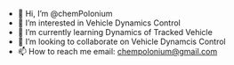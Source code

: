 - 👋 Hi, I’m @chemPolonium
- 👀 I’m interested in Vehicle Dynamics Control
- 🌱 I’m currently learning Dynamics of Tracked Vehicle
- 💞️ I’m looking to collaborate on Vehicle Dynamcis Control
- 📫 How to reach me email: chempolonium@gmail.com

<!---
chemPolonium/chemPolonium is a ✨ special ✨ repository because its `README.md` (this file) appears on your GitHub profile.
You can click the Preview link to take a look at your changes.
--->

